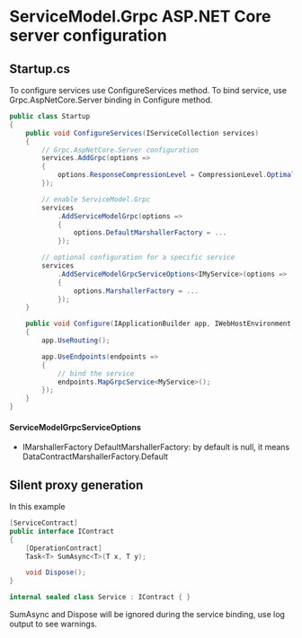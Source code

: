 # ServiceModel.Grpc ASP.NET Core server configuration

## Startup.cs

To configure services use ConfigureServices method.
To bind service, use Grpc.AspNetCore.Server binding in Configure method.

``` c#
public class Startup
{
    public void ConfigureServices(IServiceCollection services)
    {
        // Grpc.AspNetCore.Server configuration
        services.AddGrpc(options =>
        {
            options.ResponseCompressionLevel = CompressionLevel.Optimal;
        });

        // enable ServiceModel.Grpc
        services
            .AddServiceModelGrpc(options =>
            {
                options.DefaultMarshallerFactory = ...
            });

        // optional configuration for a specific service
        services
            .AddServiceModelGrpcServiceOptions<IMyService>(options =>
            {
                options.MarshallerFactory = ...
            });
    }

    public void Configure(IApplicationBuilder app, IWebHostEnvironment env)
    {
        app.UseRouting();

        app.UseEndpoints(endpoints =>
        {
            // bind the service
            endpoints.MapGrpcService<MyService>();
        });
    }
}
```

#### ServiceModelGrpcServiceOptions
- IMarshallerFactory DefaultMarshallerFactory: by default is null, it means DataContractMarshallerFactory.Default

## Silent proxy generation

In this example

``` c#
[ServiceContract]
public interface IContract
{
    [OperationContract]
    Task<T> SumAsync<T>(T x, T y);

    void Dispose();
}

internal sealed class Service : IContract { }
```

SumAsync and Dispose will be ignored during the service binding, use log output to see warnings.

